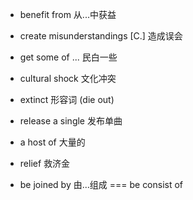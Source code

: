 

+ benefit from 从...中获益

+ create misunderstandings \[C.\] 造成误会

+ get some of ... 民白一些

+ cultural shock 文化冲突

+ extinct 形容词 (die out)

+ release a single 发布单曲

+ a host of 大量的

+ relief 救济金

+ be joined by 由...组成 === be consist of
